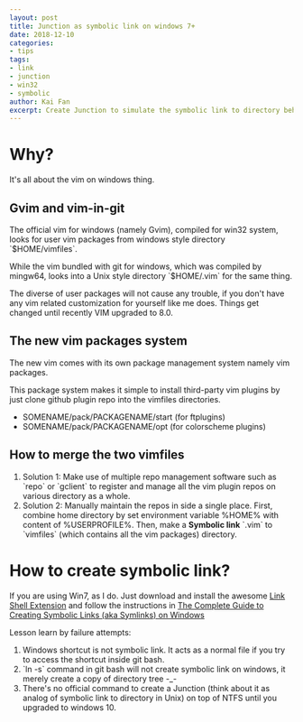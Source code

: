 ```yaml
---
layout: post
title: Junction as symbolic link on windows 7+
date: 2018-12-10
categories: 
- tips
tags: 
- link
- junction
- win32
- symbolic
author: Kai Fan
excerpt: Create Junction to simulate the symbolic link to directory behavior
---
```



# Why?

It's all about the vim on windows thing.


## Gvim and vim-in-git

The official vim for windows (namely Gvim), compiled for win32 system,
looks for user vim packages from windows style directory
\`$HOME/vimfiles\`. 

While the vim bundled with git for windows, which was compiled by
mingw64, looks into a Unix style directory \`$HOME/.vim\` for the same
thing.

The diverse of user packages will not cause any trouble, if you don't
have any vim related customization for yourself like me does. Things
get changed until recently VIM upgraded to 8.0.


## The new vim packages system

The new vim comes with its own package management system namely vim
packages.

This package system makes it simple to install third-party vim plugins
by just clone github plugin repo into the vimfiles directories.

-   SOMENAME/pack/PACKAGENAME/start (for ftplugins)
-   SOMENAME/pack/PACKAGENAME/opt (for colorscheme plugins)


## How to merge the two vimfiles

1.  Solution 1: Make use of multiple repo management software such as
    \`repo\` or \`gclient\` to register and manage all the vim plugin repos
    on various directory as a whole.
2.  Solution 2: Manually maintain the repos in side a single
    place. First, combine home directory by set environment variable
    %HOME% with content of %USERPROFILE%. Then, make a **Symbolic
    link** \`.vim\` to \`vimfiles\` (which contains all the vim packages)
    directory.


# How to create symbolic link?

If you are using Win7, as I do. Just download and install the
awesome [Link Shell Extension](http://schinagl.priv.at/nt/hardlinkshellext/linkshellextension.html) and follow the instructions in [The
Complete Guide to Creating Symbolic Links (aka Symlinks) on Windows](https://www.howtogeek.com/howto/16226/complete-guide-to-symbolic-links-symlinks-on-windows-or-linux/)

Lesson learn by failure attempts:

1.  Windows shortcut is not symbolic link. It acts as a normal file
    if you try to access the shortcut inside git bash.
2.  \`ln -s\` command in git bash will not create symbolic link on
    windows, it merely create a copy of directory tree -\_-
3.  There's no official command to create a Junction (think about it
    as analog of symbolic link to directory in Unix) on top of NTFS
    until you upgraded to windows 10.

